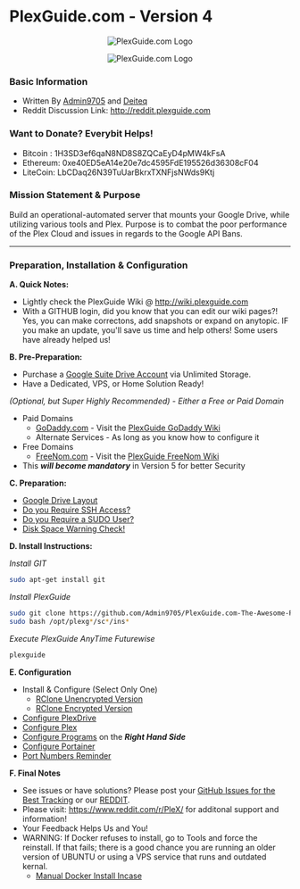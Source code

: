 # PlexGuide.com - Version 4

<p align="center">
  <img src="https://github.com/Admin9705/PlexGuide.com-The-Awesome-Plex-Server/blob/Version-4/scripts/plexguide.PNG" alt="PlexGuide.com Logo"/>
</p>

<p align="center">
  <img src="https://github.com/Admin9705/PlexGuide.com-The-Awesome-Plex-Server/blob/Version-4/scripts/plexguide-demo2.PNG" alt="PlexGuide.com Logo"/>
</p>

### Basic Information
- Written By [Admin9705](https://github.com/Admin9705) and [Deiteq](https://github.com/Deiteq)
- Reddit Discussion Link: http://reddit.plexguide.com

### Want to Donate? Everybit Helps!

- Bitcoin : 1H3SD3ef6qaN8ND8S8ZQCaEyD4pMW4kFsA
- Ethereum: 0xe40ED5eA14e20e7dc4595FdE195526d36308cF04
- LiteCoin: LbCDaq26N39TuUarBkrxTXNFjsNWds9Ktj

### Mission Statement & Purpose

Build an operational-automated server that mounts your Google Drive, while utilizing various tools and Plex.  Purpose is to combat the poor performance of the Plex Cloud and issues in regards to the Google API Bans.  
 
----------------------------------------------------------------------

### Preparation, Installation & Configuration 

**A. Quick Notes:**
- Lightly check the PlexGuide Wiki @ http://wiki.plexguide.com
- With a GITHUB login, did you know that you can edit our wiki pages?! Yes, you can make correctons, add snapshots or expand on anytopic. IF you make an update, you'll save us time and help others! Some users have already helped us!

**B. Pre-Preparation:**
- Purchase a [Google Suite Drive Account](https://gsuite.google.com) via Unlimited Storage.
- Have a Dedicated, VPS, or Home Solution Ready!

*(Optional, but Super Highly Recommended) - Either a Free or Paid Domain*
- Paid Domains
    - [GoDaddy.com](https://godaddy.com) - Visit the [PlexGuide GoDaddy Wiki](https://github.com/Admin9705/PlexGuide.com-The-Awesome-Plex-Server/wiki/Godaddy-Domain-to-IPv4-Instructions)
    - Alternate Services - As long as you know how to configure it
- Free Domains
    - [FreeNom.com](http://freenom.com) - Visit the [PlexGuide FreeNom Wiki](https://github.com/Admin9705/PlexGuide.com-The-Awesome-Plex-Server/wiki/FreeNom-Domain-to-IPv4-Instructions)
- This ***will become mandatory*** in Version 5 for better Security
  
**C. Preparation:**
 - [Google Drive Layout](https://github.com/Admin9705/PlexGuide.com-The-Awesome-Plex-Server/wiki/Google-Drive-Layout)
 - [Do you Require SSH Access?](https://github.com/Admin9705/PlexGuide.com-The-Awesome-Plex-Server/wiki/Access-via-SSH)
 - [Do you Require a SUDO User?](https://github.com/Admin9705/PlexGuide.com-The-Awesome-Plex-Server/wiki/Creating-a-SUDO-User)
 - [Disk Space Warning Check!](https://github.com/Admin9705/PlexGuide.com-The-Awesome-Plex-Server/wiki/Disk-Check-Warning!)
 
**D. Install Instructions:**

*Install GIT*
```sh
sudo apt-get install git
```

*Install PlexGuide*
```sh
sudo git clone https://github.com/Admin9705/PlexGuide.com-The-Awesome-Plex-Server.git /opt/plexguide
sudo bash /opt/plexg*/sc*/ins*
```

*Execute PlexGuide AnyTime Futurewise*
```sh
plexguide
```
  
**E. Configuration**
 - Install & Configure (Select Only One)
   - [RClone Unencrypted Version](http://unrclone.plexguide.com)  
   - [RClone Encrypted Version](http://enrclone.plexguide.com)   
 - [Configure PlexDrive](http://plexdrive.plexguide.com)
 - [Configure Plex](http://plex.plexguide.com)
 - [Configure Programs](http://wiki.plexguide.com) on the ***Right Hand Side***
 - [Configure Portainer](http://portainer.plexguide.com)
 - [Port Numbers Reminder](https://github.com/Admin9705/PlexGuide.com-The-Awesome-Plex-Server/wiki/Port-Assignments)

**F. Final Notes**
- See issues or have solutions? Please post your [GitHub Issues for the Best Tracking](https://github.com/Admin9705/PlexGuide.com-The-Awesome-Plex-Server/issues) or our [REDDIT](http://reddit.plexguide.com). 
- Please visit: https://www.reddit.com/r/PleX/ for additonal support and information!
- Your Feedback Helps Us and You! 
- WARNING: If Docker refuses to install, go to Tools and force the reinstall. If that fails; there is a good chance you are running an older version of UBUNTU or using a VPS service that runs and outdated kernal. 
   - [Manual Docker Install Incase](https://docs.docker.com/engine/installation/linux/docker-ce/ubuntu/#install-using-the-repository)
